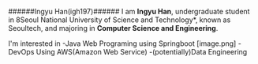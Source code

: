 ######Ingyu Han(igh197)######
I am **Ingyu Han**, undergraduate student in 8Seoul National University of Science and Technology*, known as Seoultech,
and majoring in **Computer Science and Engineering**.

I'm interested in 
-Java Web Programing using Springboot [image.png]
-DevOps Using AWS(Amazon Web Service)
-(potentially)Data Engineering 